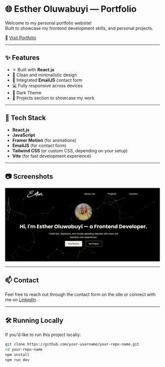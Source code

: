 # 🌐 Esther Oluwabuyi — Portfolio

Welcome to my personal portfolio website!  
Built to showcase my frontend development skills, and personal projects.

🔗 [Visit Portfolio](https://esther-oluwabuyi-portfolio.vercel.app)

---

## ✨ Features

- ⚛️ Built with **React.js**
- 🎨 Clean and minimalistic design
- 💬 Integrated **EmailJS** contact form
- 💻 Fully responsive across devices
- 🌙 Dark Theme
- 📁 Projects section to showcase my work

---

## 🚀 Tech Stack

- **React.js**
- **JavaScript**
- **Framer Motion** (for animations)
- **EmailJS** (for contact form)
- **Tailwind CSS** (or custom CSS, depending on your setup)
- **Vite** (for fast development experience)

---

## 📷 Screenshots

![landing-page](/landingpage.png)

---

## 📫 Contact

Feel free to reach out through the contact form on the site or connect with me on [LinkedIn](https://www.linkedin.com/in/esther-oluwabuyi/).

---

## 🛠️ Running Locally

If you'd like to run this project locally:

```bash
git clone https://github.com/your-username/your-repo-name.git
cd your-repo-name
npm install
npm run dev
```
